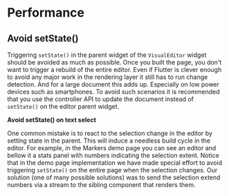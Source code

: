 # Performance

## Avoid setState()
Triggering `setState()` in the parent widget of the `VisualEditor` widget should be avoided as much as possible. Once you built the page, you don't want to trigger a rebuild of the entire editor. Even if Flutter is clever enough to avoid any major work in the rendering layer it still has to run change detection. And for a large document this adds up. Especially on low power devices such as smartphones. To avoid such scenarios it is recommended that you use the controller API to update the document instead of `setState()` on the editor parent widget.

**Avoid setState() on text select**

One common mistake is to react to the selection change in the editor by setting state in the parent. This will induce a needless build cycle in the editor. For example, in the Markers demo page you can see an editor and bellow it a stats panel with numbers indicating the selection extent. Notice that in the demo page implementation we have made special effort to avoid triggering `setState()` on the entire page when the selection changes. Our solution (one of many possible solutions) was to send the selection extend numbers via a stream to the sibling component that renders them.
